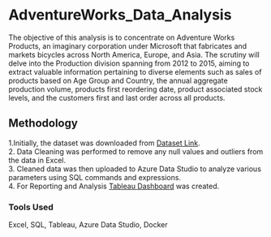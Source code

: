 # AdventureWorks_Data_Analysis

The objective of this analysis is to concentrate on Adventure Works Products, an imaginary corporation under Microsoft that fabricates and markets bicycles across North America, Europe, and Asia. The scrutiny will delve into the Production division spanning from 2012 to 2015, aiming to extract valuable information pertaining to diverse elements such as sales of products based on Age Group and Country, the annual aggregate production volume, products first reordering date, product associated stock levels, and the customers first and last order across all products.


## Methodology

1.Initially, the dataset was downloaded from [Dataset Link](https://www.kaggle.com/datasets/ukveteran/adventure-works?select=AdventureWorks_Sales_2015.csv).<br>
2. Data Cleaning was performed to remove any null values and outliers from the data in Excel.<br>
3. Cleaned data was then uploaded to Azure Data Studio to analyze various parameters using SQL commands and expressions.<br>
4. For Reporting and Analysis [Tableau Dashboard](https://public.tableau.com/app/profile/sushant.batra/viz/AdventureWorksProductAnalysis_16895392696460/AdventureWorksAnalysis) was created.

### Tools Used

Excel, SQL, Tableau, Azure Data Studio, Docker


